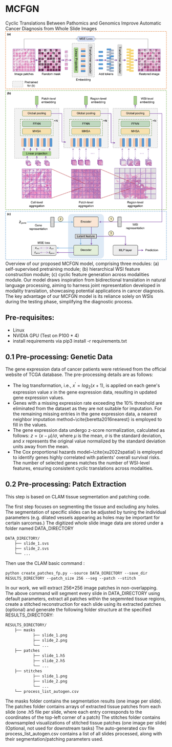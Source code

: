 # MCFGN
Cyclic Translations Between Pathomics and Genomics Improve Automatic Cancer Diagnosis from Whole Slide Images
![Alt text](/imgs/model.jpg "Overview of our proposed MCFGN model")
Overview of our proposed MCFGN model, comprising three modules: (a) self-supervised
pretraining module; (b) hierarchical WSI feature construction module; (c) cyclic feature generation across modalities module. Our model draws inspiration from bidirectional translation in natural language processing, aiming to harness joint representation developed in modality translation, showcasing potential applications in cancer diagnosis. The key advantage of our MCFGN model is its reliance solely on WSIs during the testing phase, simplifying the diagnostic process.

## Pre-requisites:
* Linux
* NVIDIA GPU (Test on P100 * 4)
* install requirements via pip3 install -r requirements.txt

## 0.1 Pre-processing:  Genetic Data
The gene expression data of cancer patients were retrieved from the official website of TCGA database.
The pre-processing details are as follows:
* The log transformation, i.e., $x{^'} = log_2(x+1)$, is applied on each gene's expression value $x$ in the gene expression data, resulting in updated gene expression values.
* Genes with a missing expression rate exceeding the $10\%$ threshold are eliminated from the dataset as they are not suitable for imputation. For the remaining missing entries in the gene expression data, a nearest neighbor imputation method~\cite{beretta2016nearest} is employed to fill in the values.
* The gene expression data undergo z-score normalization, calculated as follows: $z = (x - \mu ) / \sigma$, where $\mu$ is the mean, $\sigma$ is the standard deviation, and $x$ represents the original value normalized by the standard deviation units away from the mean.
* The Cox proportional hazards model~\cite{xu2022spatial} is employed to identify genes highly correlated with patients' overall survival risks. The number of selected genes matches the number of WSI-level features, ensuring consistent cyclic translations across modalities.

## 0.2 Pre-processing: Patch Extraction
This step is based on CLAM tissue segmentation and patching code.

The first step focuses on segmenting the tissue and excluding any holes. The segmentation of specific slides can be adjusted by tuning the individual parameters (e.g. dilated vessels appearing as holes may be important for certain sarcomas.) The digitized whole slide image data are stored under a folder named DATA_DIRECTORY

```
DATA_DIRECTORY/
	├── slide_1.svs
	├── slide_2.svs
	└── ...
```
Then use the CLAM basic command :

```
python create_patches_fp.py --source DATA_DIRECTORY --save_dir RESULTS_DIRECTORY --patch_size 256 --seg --patch --stitch 
```
In our work, we will extract 256*256 image patches in non-overlapping. The above command will segment every slide in DATA_DIRECTORY using default parameters, extract all patches within the segemnted tissue regions, create a stitched reconstruction for each slide using its extracted patches (optional) and generate the following folder structure at the specified RESULTS_DIRECTORY:

```
RESULTS_DIRECTORY/
	├── masks
    		├── slide_1.png
    		├── slide_2.png
    		└── ...
	├── patches
    		├── slide_1.h5
    		├── slide_2.h5
    		└── ...
	├── stitches
    		├── slide_1.png
    		├── slide_2.png
    		└── ...
	└── process_list_autogen.csv
```
The masks folder contains the segmentation results (one image per slide). The patches folder contains arrays of extracted tissue patches from each slide (one .h5 file per slide, where each entry corresponds to the coordinates of the top-left corner of a patch) The stitches folder contains downsampled visualizations of stitched tissue patches (one image per slide) (Optional, not used for downstream tasks) The auto-generated csv file process_list_autogen.csv contains a list of all slides processed, along with their segmentation/patching parameters used.
